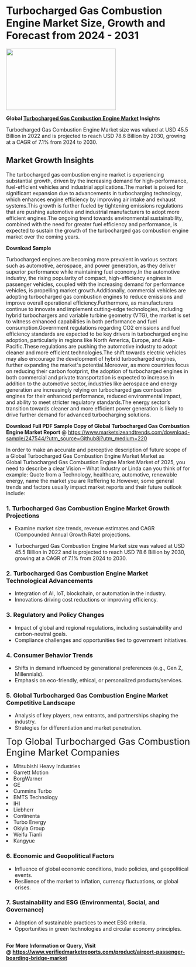 <H1>Turbocharged Gas Combustion Engine Market Size, Growth and Forecast from 2024 - 2031</H1><img class="aligncenter size-medium wp-image-584254" src="https://thirdeyenews.in/wp-content/uploads/2024/09/Global-Market-Research-300x168.jpeg" alt="" width="300" height="168" /><p><strong>Global&nbsp;<a href="https://www.marketsizeandtrends.com/download-sample/247544/?utm_source=Github8j?utm_medium=220">Turbocharged Gas Combustion Engine Market</a> Insights</strong></p><p>Turbocharged Gas Combustion Engine Market size was valued at USD 45.5 Billion in 2022 and is projected to reach USD 78.6 Billion by 2030, growing at a CAGR of 7.1% from 2024 to 2030.</p><p><h2>Market Growth Insights</h2> <p>The turbocharged gas combustion engine market is experiencing substantial growth, driven by the increasing demand for high-performance, fuel-efficient vehicles and industrial applications.The market is poised for significant expansion due to advancements in turbocharging technology, which enhances engine efficiency by improving air intake and exhaust systems.This growth is further fueled by tightening emissions regulations that are pushing automotive and industrial manufacturers to adopt more efficient engines.The ongoing trend towards environmental sustainability, combined with the need for greater fuel efficiency and performance, is expected to sustain the growth of the turbocharged gas combustion engine market over the coming years.</p> <p><strong>Download Sample</strong></p> <p>Turbocharged engines are becoming more prevalent in various sectors such as automotive, aerospace, and power generation, as they deliver superior performance while maintaining fuel economy.In the automotive industry, the rising popularity of compact, high-efficiency engines in passenger vehicles, coupled with the increasing demand for performance vehicles, is propelling market growth.Additionally, commercial vehicles are adopting turbocharged gas combustion engines to reduce emissions and improve overall operational efficiency.Furthermore, as manufacturers continue to innovate and implement cutting-edge technologies, including hybrid turbochargers and variable turbine geometry (VTG), the market is set to witness enhanced capabilities in both performance and fuel consumption.Government regulations regarding CO2 emissions and fuel efficiency standards are expected to be key drivers in turbocharged engine adoption, particularly in regions like North America, Europe, and Asia-Pacific.These regulations are pushing the automotive industry to adopt cleaner and more efficient technologies.The shift towards electric vehicles may also encourage the development of hybrid turbocharged engines, further expanding the market's potential.Moreover, as more countries focus on reducing their carbon footprint, the adoption of turbocharged engines in both commercial and private transportation is expected to increase.In addition to the automotive sector, industries like aerospace and energy generation are increasingly relying on turbocharged gas combustion engines for their enhanced performance, reduced environmental impact, and ability to meet stricter regulatory standards.The energy sector’s transition towards cleaner and more efficient power generation is likely to drive further demand for advanced turbocharging solutions.</p> <p><span class=""><strong>Download Full PDF Sample Copy of Global Turbocharged Gas Combustion Engine Market Report</strong> @ <a href="https://www.marketsizeandtrends.com/download-sample/247544/?utm_source=Github8j?utm_medium=220" target="_blank">https://www.marketsizeandtrends.com/download-sample/247544/?utm_source=Github8j?utm_medium=220</a></span></p><p>In order to make an accurate and perceptive description of future scope of a Global&nbsp;Turbocharged Gas Combustion Engine Market Market as Global&nbsp;Turbocharged Gas Combustion Engine Market Market of 2025, you need to describe a clear Vision &ndash; What Industry or Linda can you think of for example: Quote from a Technology, healthcare, automotive, renewable energy, name the market you are Reffering to.However, some general trends and factors usually impact market reports and their future outlook include:</p><h3>1.&nbsp;<strong>Turbocharged Gas Combustion Engine Market Growth Projections</strong></h3><ul><li>Examine market size trends, revenue estimates and CAGR (Compounded Annual Growth Rate) projections.</li><li><p>Turbocharged Gas Combustion Engine Market size was valued at USD 45.5 Billion in 2022 and is projected to reach USD 78.6 Billion by 2030, growing at a CAGR of 7.1% from 2024 to 2030.</p></li></ul><h3>2.&nbsp;<strong>Turbocharged Gas Combustion Engine Market Technological Advancements</strong></h3><ul><li>Integration of AI, IoT, blockchain, or automation in the industry.</li><li>Innovations driving cost reductions or improving efficiency.</li></ul><h3>3.&nbsp;<strong>Regulatory and Policy Changes</strong></h3><ul><li>Impact of global and regional regulations, including sustainability and carbon-neutral goals.</li><li>Compliance challenges and opportunities tied to government initiatives.</li></ul><h3>4.&nbsp;<strong>Consumer Behavior Trends</strong></h3><ul><li>Shifts in demand influenced by generational preferences (e.g., Gen Z, Millennials).</li><li>Emphasis on eco-friendly, ethical, or personalized products/services.</li></ul><h3>5.&nbsp;<strong>Global Turbocharged Gas Combustion Engine Market Competitive Landscape</strong></h3><ul><li>Analysis of key players, new entrants, and partnerships shaping the industry.</li><li>Strategies for differentiation and market penetration.</li></ul><p data-pm-slice="1 1 []"><span style="color: inherit; font-family: inherit; font-size: 25px;">Top Global Turbocharged Gas Combustion Engine Market Companies</span></p><div class="" data-test-id=""><p><li>Mitsubishi Heavy Industries</li><li> Garrett Motion</li><li> BorgWarner</li><li> GE</li><li> Cummins Turbo</li><li> BMTS Technology</li><li> IHI</li><li> Liebherr</li><li> Continenta</li><li> Turbo Energy</li><li> Okiyia Group</li><li> Weifu Tianli</li><li> Kangyue</li></p></div><h3>6.&nbsp;<strong>Economic and Geopolitical Factors</strong></h3><ul><li>Influence of global economic conditions, trade policies, and geopolitical events.</li><li>Resilience of the market to inflation, currency fluctuations, or global crises.</li></ul><h3>7.&nbsp;<strong>Sustainability and ESG (Environmental, Social, and Governance)</strong></h3><ul><li>Adoption of sustainable practices to meet ESG criteria.</li><li>Opportunities in green technologies and circular economy principles.</li></ul><h2><strong style="font-size: 14px;">For More Information or Query, Visit @&nbsp;</strong><a style="background-color: #ffffff; font-size: 14px;" href="https://www.marketsizeandtrends.com/report/turbocharged-gas-combustion-engine-market/" target="_blank">https://www.verifiedmarketreports.com/product/airport-passenger-boarding-bridge-market</a></h2>
